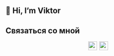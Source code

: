 ## 👋 Hi, I’m Viktor

## Связаться со мной
<div style="display: flex; gap: 6px; width:100%;justify-content: center;">
<a href="https://vk.com/viiktorb" target="_blank"><img 
style="width: 24px" src="https://upload.wikimedia.org/wikipedia/commons/thumb/f/f3/VK_Compact_Logo_%282021-present%29.svg/48px-VK_Compact_Logo_%282021-present%29.svg.png"/></a>
<a href="https://t.me/Vi_iktor" target="_blank"><img 
style="width: 24px" src="https://upload.wikimedia.org/wikipedia/commons/thumb/8/83/Telegram_2019_Logo.svg/512px-Telegram_2019_Logo.svg.png"/></a>
</div>
